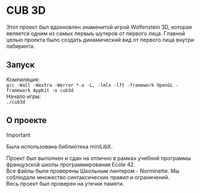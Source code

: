 CUB 3D
======

Этот проект был вдохновлен знаменитой игрой Wolfenstein 3D, которая является одним из самых первыъ шутеров от первого лица.
Главной целью проекта было создать динамический вид от первого лица внутри лабиринта.

## Запуск
Компиляция:  
`gcc -Wall -Wextra -Werror *.o -L. -lmlx -lft -framework OpenGL -framework AppKit -o cub3d`  
Начало игры:  
`./cub3d`

## О проекте
>[!IMPORTANT]
>Была использована библиотека miniLibX.

Проект был выполнен и сдан на отлично в рамках учебной программы французской школы программирования Ecole 42.  
Все файлы были проверены Школьным линтером - Norminette. Мы соблюдали множество синтаксических правил и ограничений.  
Весь проект был проверен на утечки памяти.
